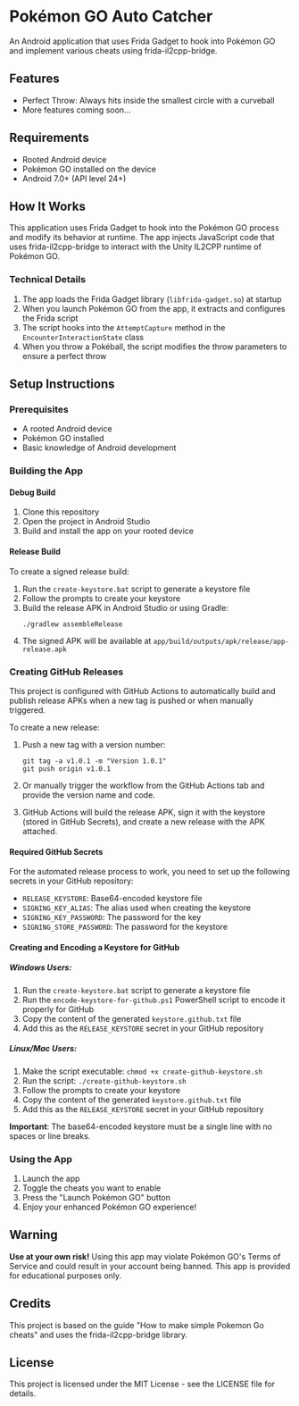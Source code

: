 # Pokémon GO Auto Catcher

An Android application that uses Frida Gadget to hook into Pokémon GO and implement various cheats using frida-il2cpp-bridge.

## Features

- Perfect Throw: Always hits inside the smallest circle with a curveball
- More features coming soon...

## Requirements

- Rooted Android device
- Pokémon GO installed on the device
- Android 7.0+ (API level 24+)

## How It Works

This application uses Frida Gadget to hook into the Pokémon GO process and modify its behavior at runtime. The app injects JavaScript code that uses frida-il2cpp-bridge to interact with the Unity IL2CPP runtime of Pokémon GO.

### Technical Details

1. The app loads the Frida Gadget library (`libfrida-gadget.so`) at startup
2. When you launch Pokémon GO from the app, it extracts and configures the Frida script
3. The script hooks into the `AttemptCapture` method in the `EncounterInteractionState` class
4. When you throw a Pokéball, the script modifies the throw parameters to ensure a perfect throw

## Setup Instructions

### Prerequisites

- A rooted Android device
- Pokémon GO installed
- Basic knowledge of Android development

### Building the App

#### Debug Build

1. Clone this repository
2. Open the project in Android Studio
3. Build and install the app on your rooted device

#### Release Build

To create a signed release build:

1. Run the `create-keystore.bat` script to generate a keystore file
2. Follow the prompts to create your keystore
3. Build the release APK in Android Studio or using Gradle:
   ```
   ./gradlew assembleRelease
   ```
4. The signed APK will be available at `app/build/outputs/apk/release/app-release.apk`

### Creating GitHub Releases

This project is configured with GitHub Actions to automatically build and publish release APKs when a new tag is pushed or when manually triggered.

To create a new release:

1. Push a new tag with a version number:
   ```
   git tag -a v1.0.1 -m "Version 1.0.1"
   git push origin v1.0.1
   ```

2. Or manually trigger the workflow from the GitHub Actions tab and provide the version name and code.

3. GitHub Actions will build the release APK, sign it with the keystore (stored in GitHub Secrets), and create a new release with the APK attached.

#### Required GitHub Secrets

For the automated release process to work, you need to set up the following secrets in your GitHub repository:

- `RELEASE_KEYSTORE`: Base64-encoded keystore file
- `SIGNING_KEY_ALIAS`: The alias used when creating the keystore
- `SIGNING_KEY_PASSWORD`: The password for the key
- `SIGNING_STORE_PASSWORD`: The password for the keystore

#### Creating and Encoding a Keystore for GitHub

##### Windows Users:
1. Run the `create-keystore.bat` script to generate a keystore file
2. Run the `encode-keystore-for-github.ps1` PowerShell script to encode it properly for GitHub
3. Copy the content of the generated `keystore.github.txt` file
4. Add this as the `RELEASE_KEYSTORE` secret in your GitHub repository

##### Linux/Mac Users:
1. Make the script executable: `chmod +x create-github-keystore.sh`
2. Run the script: `./create-github-keystore.sh`
3. Follow the prompts to create your keystore
4. Copy the content of the generated `keystore.github.txt` file
5. Add this as the `RELEASE_KEYSTORE` secret in your GitHub repository

**Important**: The base64-encoded keystore must be a single line with no spaces or line breaks.

### Using the App

1. Launch the app
2. Toggle the cheats you want to enable
3. Press the "Launch Pokémon GO" button
4. Enjoy your enhanced Pokémon GO experience!

## Warning

**Use at your own risk!** Using this app may violate Pokémon GO's Terms of Service and could result in your account being banned. This app is provided for educational purposes only.

## Credits

This project is based on the guide "How to make simple Pokemon Go cheats" and uses the frida-il2cpp-bridge library.

## License

This project is licensed under the MIT License - see the LICENSE file for details.
